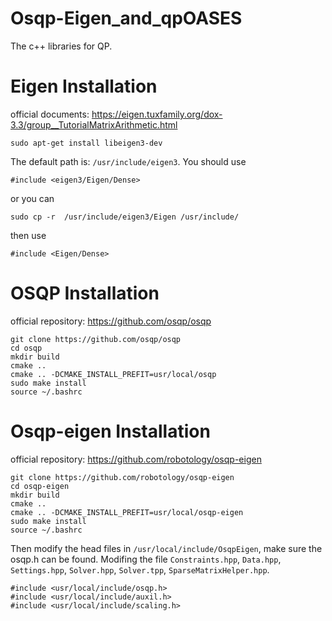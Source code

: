 # Osqp-Eigen_and_qpOASES
The c++ libraries for QP.

# Eigen Installation

official documents: https://eigen.tuxfamily.org/dox-3.3/group__TutorialMatrixArithmetic.html

```
sudo apt-get install libeigen3-dev
```

The default path is: `/usr/include/eigen3`. You should use

```
#include <eigen3/Eigen/Dense>
```

or you can 

```
sudo cp -r  /usr/include/eigen3/Eigen /usr/include/
```

then use 

```
#include <Eigen/Dense>
```

# OSQP Installation

official repository: https://github.com/osqp/osqp

```
git clone https://github.com/osqp/osqp
cd osqp
mkdir build
cmake ..
cmake .. -DCMAKE_INSTALL_PREFIT=usr/local/osqp
sudo make install
source ~/.bashrc
```

# Osqp-eigen Installation

official repository: https://github.com/robotology/osqp-eigen

```
git clone https://github.com/robotology/osqp-eigen
cd osqp-eigen
mkdir build
cmake ..
cmake .. -DCMAKE_INSTALL_PREFIT=usr/local/osqp-eigen
sudo make install
source ~/.bashrc
```

Then modify the head files in `/usr/local/include/OsqpEigen`, make sure the osqp.h can be found. Modifing the file `Constraints.hpp`, `Data.hpp`, `Settings.hpp`, `Solver.hpp`, `Solver.tpp`, `SparseMatrixHelper.hpp`.

```
#include <usr/local/include/osqp.h>
#include <usr/local/include/auxil.h>
#include <usr/local/include/scaling.h>
```
